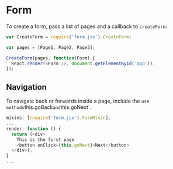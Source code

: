 # Form

To create a form, pass a list of pages and a callback to `createForm`:

```js
var CreateForm = require('form.jsx').CreateForm;

var pages = [Page1, Page2, Page3];

CreateForm(pages, function(Form) {
  React.render(<Form />, document.getElementById('app'));
});
```

## Navigation

To navigate back or forwards inside a page, include the ` use methods `this.goBack` and `this.goNext`.

```js
mixins: [require('form.jsx').FormMixin],
...
render: function () {
  return (<div>
    This is the first page
    <button onClick={this.goNext}>Next</button>
  </div>);
}
...
```
